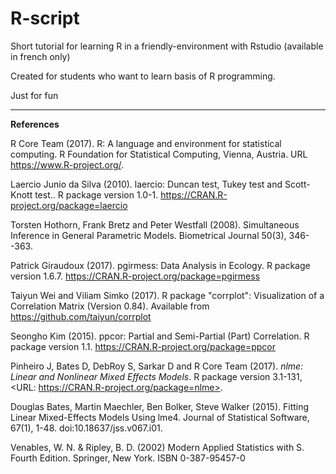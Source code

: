 # R-script

Short tutorial for learning R in a friendly-environment with Rstudio (available in french only)

Created for students who want to learn basis of R programming.

Just for fun

-------------------------------------------------------------------------------------------------

__References__

R Core Team (2017). R: A language and environment for
  statistical computing. R Foundation for Statistical
  Computing, Vienna, Austria. URL
  https://www.R-project.org/.

Laercio Junio da Silva (2010). laercio: Duncan test, Tukey
  test and Scott-Knott test.. R package version 1.0-1.
  https://CRAN.R-project.org/package=laercio

Torsten Hothorn, Frank Bretz and Peter Westfall (2008).
  Simultaneous Inference in General Parametric Models.
  Biometrical Journal 50(3), 346--363.

 Patrick Giraudoux (2017). pgirmess: Data Analysis in
  Ecology. R package version 1.6.7.
  https://CRAN.R-project.org/package=pgirmess

Taiyun Wei and Viliam Simko (2017). R package "corrplot":
  Visualization of a Correlation Matrix (Version 0.84).
  Available from https://github.com/taiyun/corrplot

Seongho Kim (2015). ppcor: Partial and Semi-Partial (Part)
  Correlation. R package version 1.1.
  https://CRAN.R-project.org/package=ppcor

Pinheiro J, Bates D, DebRoy S, Sarkar D and R Core Team
(2017). _nlme: Linear and Nonlinear Mixed Effects Models_. R
package version 3.1-131, <URL:
https://CRAN.R-project.org/package=nlme>.

 Douglas Bates, Martin Maechler, Ben Bolker, Steve Walker
  (2015). Fitting Linear Mixed-Effects Models Using lme4.
  Journal of Statistical Software, 67(1), 1-48.
  doi:10.18637/jss.v067.i01.

  Venables, W. N. & Ripley, B. D. (2002) Modern Applied
  Statistics with S. Fourth Edition. Springer, New York.
  ISBN 0-387-95457-0
